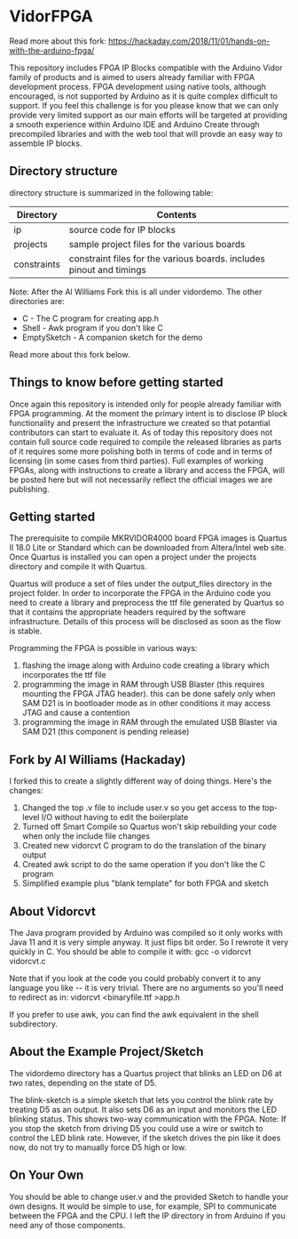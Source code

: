 # VidorFPGA

Read more about this fork: https://hackaday.com/2018/11/01/hands-on-with-the-arduino-fpga/

This repository includes FPGA IP Blocks compatible with the Arduino Vidor family of products and is aimed to users already familiar with FPGA development process.
FPGA development using native tools, although encouraged, is not supported by Arduino as it is quite complex difficult to support. If you feel this challenge is for you please know that we can only provide very limited support as our main efforts will be targeted at providing a smooth experience within Arduino IDE and Arduino Create through precompiled libraries and with the web tool that will provde an easy way to assemble IP blocks.

## Directory structure
directory structure is summarized in the following table:

Directory  | Contents
---------- | --------
ip | source code for IP blocks
projects | sample project files for the various boards
constraints | constraint files for the various boards. includes pinout and timings

Note: After the Al Williams Fork this is all under vidordemo. The other directories are:
* C - The C program for creating app.h
* Shell - Awk program if you don't like C
* EmptySketch - A companion sketch for the demo

Read more about this fork below.

## Things to know before getting started
Once again this repository is intended only for people already familiar with FPGA programming. At the moment the primary intent is to disclose IP block functionality and present the infrastructure we created so that potantial contributors can start to evaluate it. As of today this repository does not contain full source code required to compile the released libraries as parts of it requires some more polishing both in terms of code and in terms of licensing (in some cases from third parties). 
Full examples of working FPGAs, along with instructions to create a library and access the FPGA, will be posted here but will not necessarily reflect the official images we are publishing.

## Getting started
The prerequisite to compile MKRVIDOR4000 board FPGA images is Quartus II 18.0 Lite or Standard which can be downloaded from Altera/Intel web site.
Once Quartus is installed you can open a project under the projects directory and compile it with Quartus. 

Quartus will produce a set of files under the output_files directory in the project folder. In order to incorporate the FPGA in the Arduino code you need to create a library and preprocess the ttf file generated by Quartus so that it contains the appropriate headers required by the software infrastructure. Details of this process will be disclosed as soon as the flow is stable.

Programming the FPGA is possible in various ways:
1. flashing the image along with Arduino code creating a library which incorporates the ttf file
1. programming the image in RAM through USB Blaster (this requires mounting the FPGA JTAG header). this can be done safely only when SAM D21 is in bootloader mode as in other conditions it may access JTAG and cause a contention
1. programming the image in RAM through the emulated USB Blaster via SAM D21 (this component is pending release)

## Fork by Al Williams (Hackaday)
I forked this to create a slightly different way of doing things. Here's the changes:
1. Changed the top .v file to include user.v so you get access to the top-level I/O without having to edit the boilerplate
2. Turned off Smart Compile so Quartus won't skip rebuilding your code when only the include file changes
3. Created new vidorcvt C program to do the translation of the binary output
4. Created awk script to do the same operation if you don't like the C program
4. Simplified example plus "blank template" for both FPGA and sketch

## About Vidorcvt
The Java program provided by Arduino was compiled so it only works with Java 11 and it is very simple anyway. It just
flips bit order. So I rewrote it very quickly in C. You should be able to compile it with:
    gcc -o vidorcvt vidorcvt.c

Note that if you look at the code you could probably convert it to any language you like -- it is very trivial. There are no arguments
so you'll need to redirect as in:
    vidorcvt <binaryfile.ttf >app.h
	
If you prefer to use awk, you can find the awk equivalent in the shell subdirectory.	
	
## About the Example Project/Sketch
The vidordemo directory has a Quartus project that blinks an LED on D6 at two rates, depending on the state of D5.

The blink-sketch is a simple sketch that lets you control the blink rate by treating D5 as an output. It also sets D6 
as an input and monitors the LED blinking status. This shows two-way communication with the FPGA.
Note: If you stop the sketch from driving D5 you could use a wire or switch to control the LED blink rate. However,
if the sketch drives the pin like it does now, do not try to manually force D5 high or low.

## On Your Own
You should be able to change user.v and the provided Sketch to handle your own designs. It would be simple to use, for example, SPI to communicate between the FPGA and the CPU. I left the IP directory in from Arduino if you need any of those components.
